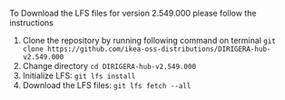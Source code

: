To Download the LFS files for version 2.549.000 please follow the instructions

1. Clone the repository by running following command on terminal `git clone https://github.com/ikea-oss-distributions/DIRIGERA-hub-v2.549.000`
2. Change directory `cd DIRIGERA-hub-v2.549.000`
3. Initialize LFS: `git lfs install`
4. Download the LFS files: `git lfs fetch --all`
